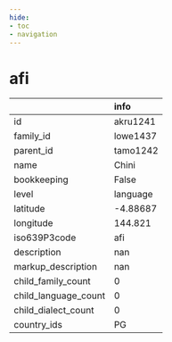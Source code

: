 ```yaml
---
hide:
- toc
- navigation
---
```

# afi
|                      | info     |
|:---------------------|:---------|
| id                   | akru1241 |
| family_id            | lowe1437 |
| parent_id            | tamo1242 |
| name                 | Chini    |
| bookkeeping          | False    |
| level                | language |
| latitude             | -4.88687 |
| longitude            | 144.821  |
| iso639P3code         | afi      |
| description          | nan      |
| markup_description   | nan      |
| child_family_count   | 0        |
| child_language_count | 0        |
| child_dialect_count  | 0        |
| country_ids          | PG       |